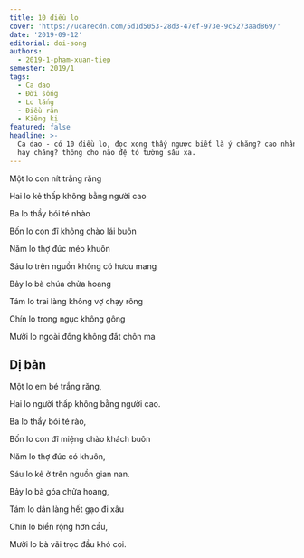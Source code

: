 ```yaml
---
title: 10 điều lo
cover: 'https://ucarecdn.com/5d1d5053-28d3-47ef-973e-9c5273aad869/'
date: '2019-09-12'
editorial: doi-song
authors:
  - 2019-1-pham-xuan-tiep
semester: 2019/1
tags:
  - Ca dao
  - Đời sống
  - Lo lắng
  - Điều răn
  - Kiêng kị
featured: false
headline: >-
  Ca dao - có 10 điều lo, đọc xong thấy ngược biết là ý chăng? cao nhân nào giúp
  hay chăng? thông cho não đệ tỏ tường sâu xa.
---
```

Một lo con nít trắng răng

Hai lo kẻ thấp không bằng người cao

Ba lo thầy bói té nhào

Bốn lo con đĩ không chào lái buôn

Năm lo thợ đúc méo khuôn

Sáu lo trên nguồn không có hươu mang

Bảy lo bà chúa chửa hoang

Tám lo trai làng không vợ chạy rông

Chín lo trong ngục không gông

Mười lo ngoài đồng không đất chôn ma



## Dị bản

Một lo em bé trắng răng,

Hai lo người thấp không bằng người cao.

Ba lo thầy bói té rào,

Bốn lo con đĩ miệng chào khách buôn

Năm lo thợ đúc có khuôn,

Sáu lo kẻ ở trên nguồn gian nan.

Bảy lo bà góa chửa hoang,

Tám lo dân làng hết gạo đi xâu

Chín lo biển rộng hơn cầu,

Mười lo bà vãi trọc đầu khó coi.
